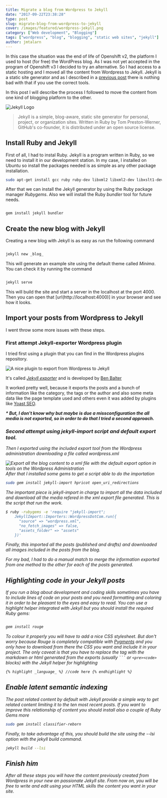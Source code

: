 ```yaml
---
title: Migrate a blog from Wordpress to Jekyll
date: "2017-09-22T23:38:28"
type: post
slug: migrate-blog-from-wordpress-to-jekyll
cover: /images/featured/wordpress-jekyll.png
category: ["Web development", "Blogging"]
tags: ["wordpress", "blog", "blogging", "static web sites", "jekyll"]
author: jmtalarn
---
```


In this case the situation was the end of life of Openshift v2, the platform I used to host (for free) the WordPress blog. As I was not yet accepted in the program of Openshift v3 I decided to try an alternative. So I had access to a static hosting and I moved all the content from Wordpress to Jekyll. Jekyll is a static site generator and as I described in a <a href="/the-undervalued-static-web-sites/" target="\_blank"
 title="The undervalued static web sites">previous post</a> there is nothing bad with that if you use the correct tools.

<!--more-->

In this post I will describe the process I followed to move the content from one kind of blogging platform to the other.

![Jekyll Logo](http://jekyllrb.com/img/logo-2x.png)

> Jekyll is a simple, blog-aware, static site generator for personal, project, or organization sites. Written in Ruby by Tom Preston-Werner, GitHub's co-founder, it is distributed under an open source license.

## Install Ruby and Jekyll

First of all, I had to instal Ruby. Jekyll is a program written in Ruby, so we need to install it in our development station. In my case, I installed on Ubuntu so install the packages needed is as simple as any other package installation.

```bash
sudo apt-get install gcc ruby ruby-dev libxml2 libxml2-dev libxslt1-dev zlibc zlib1g-dev
```

After that we can install the Jekyll generator by using the Ruby package manager _Rubygems_. Also we will install the Ruby _bundler_ tool for future needs.

```bash

gem install jekyll bundler
```

## Create the new blog with Jekyll

Creating a new blog with Jekyll is as easy as run the following command

```bash

jekyll new _blog_
```

This will generate an example site using the default theme called _Minima_. You can check it by running the command

```bash

jekyll serve
```

This will build the site and start a server in the localhost at the port 4000. Then you can open that [url(http://localhost:4000)] in your browser and see how it looks.

## Import your posts from Wordpress to Jekyll

I went throw some more issues with these steps.

### First attempt Jekyll-exporter Wordpress plugin

I tried first using a plugin that you can find in the Wordpress plugins repository.

![A nice plugin to export from Wordpress to Jekyll](../images/jekyll-exporter.png)

It's called [_Jekyll exporter_](https://github.com/benbalter/wordpress-to-jekyll-exporter/) and is developed by [Ben Balter](https://twitter.com/BenBalter)

It worked pretty well, because it exports the posts and a bunch of information like the category, the tags or the author and also some meta data like the page template used and others even it was added by plugins like [Yoast SEO](https://yoast.com/wordpress/plugins/seo/).

**<i class="fa fa-exclamation-triangle" aria-hidden="true">\* But, I don't know why but maybe is due a missconfiguration the all media is not exported, so in order to do that I tried a second approach.**

### Second attempt using jekyll-import script and default export tool.

Then I exported using the included export tool from the Wordpress administration downloading a file called _wordpress.xml_

![Export all the blog content to a xml file with the default export option in tools on the Wordpress Administration](../images/export-wordpress-xml.png)
After that I installed some gems to get a script able to do the importation

```bash
sudo gem install jekyll-import hpricot open_uri_redirections
```

The important piece is _jekyll-import_ in charge to import all the data included and download all the media refered in the xml export file generated.
This is the script that run the work.

```bash
$ ruby -rubygems -e 'require "jekyll-import";
    JekyllImport::Importers::WordpressDotCom.run({
      "source" => "wordpress.xml",
      "no_fetch_images" => false,
      "assets_folder" => "assets"
    })'
```

Finally, this imported all the posts (published and drafts) and downloaded all images included in the posts from the blog.

For my bad, I had to do a manual match to merge the information exported from one method to the other for each of the posts generated.

## Highlighting code in your Jekyll posts

If you run a blog about development and coding skills sometimes you have to include lines of code on your posts and you need formatting and coloring it in order to be pleasant to the eyes and easy to read.
You can use a highlight helper integrated with Jekyll but you should install the required Ruby gems:

```bash

gem install rouge
```

To colour it properly you will have to add a nice CSS stylesheet. But don't worry because Rouge is completely compatible with [Pygments](http://richleland.github.io/pygments-css/) and you only have to download from there the CSS you want and include it in your project.
The only caveat is that you have to replace the tag with the markdown or html generated from the exports (usually ` ``` ` or `<pre><code>` blocks) with the Jekyll helper for highlighting

```html
{% highlight _language_ %} //code here {% endhighlight %}
```

## Enable latent semantic indexing

The post related content by default with Jekyll provide a simple way to get related content limiting it to the ten most recent posts. If you want to improve this relationship of content you should install also a couple of Ruby Gems more

```bash
sudo gem install classifier-reborn
```

Finally, to take advantage of this, you should build the site using the _--lsi_ option with the jekyll build command.

```bash
jekyll build --lsi
```

## Finish him

After all these steps you will have the content previously created from Wordpress in your new an passionate Jekyll site. From now on, you will be free to write and edit using your HTML skills the content you want in your site.
